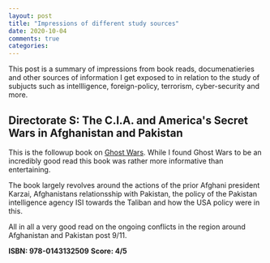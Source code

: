 ```yaml
---
layout: post
title: "Impressions of different study sources"
date: 2020-10-04
comments: true
categories:
---
```


This post is a summary of impressions from book reads, documenatieries and other sources of information I get exposed 
to in relation to the study of subjucts such as intellligence, foreign-policy, terrorism, cyber-security and more.

## Directorate S: The C.I.A. and America's Secret Wars in Afghanistan and Pakistan

This is the followup book on [Ghost Wars](http://tomasuh.github.io/2019/02/09/ghost-wars.html). While I found Ghost Wars to be 
an incredibly good read this book was rather more informative than entertaining.

The book largely revolves around the actions of the prior Afghani president Karzai, Afghanistans relationsship with Pakistan, the policy of the Pakistan intelligence agency ISI towards the Taliban and how the USA policy were in this.

All in all a very good read on the ongoing conflicts in the region around Afghanistan and Pakistan post 9/11.


**ISBN: 978-0143132509**
**Score: 4/5**